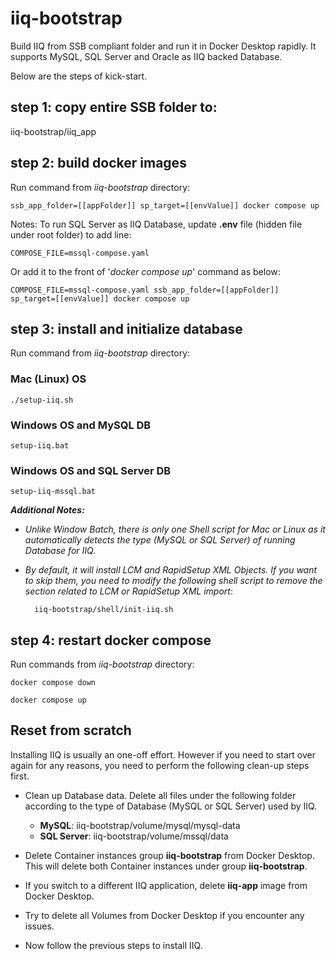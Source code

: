 # iiq-bootstrap
Build IIQ from SSB compliant folder and run it in Docker Desktop rapidly. It supports MySQL, SQL Server and Oracle as IIQ backed Database.

Below are the steps of kick-start.

## step 1: copy entire SSB folder to:
iiq-bootstrap/iiq_app
## step 2: build docker images
Run command from *iiq-bootstrap* directory:

`ssb_app_folder=[[appFolder]] sp_target=[[envValue]] docker compose up`

Notes: To run SQL Server as IIQ Database, update **.env** file (hidden file under root folder) to add line:

`COMPOSE_FILE=mssql-compose.yaml`

Or add it to the front of '*docker compose up*' command as below:

`COMPOSE_FILE=mssql-compose.yaml ssb_app_folder=[[appFolder]] sp_target=[[envValue]] docker compose up`

## step 3: install and initialize database
Run command from *iiq-bootstrap* directory:
### Mac (Linux) OS
`./setup-iiq.sh `

### Windows OS and MySQL DB
`setup-iiq.bat`
### Windows OS and SQL Server DB
`setup-iiq-mssql.bat`

***Additional Notes:*** 
- *Unlike Window Batch, there is only one Shell script for Mac or Linux as it automatically detects the type (MySQL or SQL Server) of running Database for IIQ.*
- *By default, it will install LCM and RapidSetup XML Objects. If you want to skip them, you need to modify the following shell script to remove the section related to LCM or RapidSetup XML import*:
  
		iiq-bootstrap/shell/init-iiq.sh

## step 4: restart docker compose
Run commands from *iiq-bootstrap* directory:

`docker compose down`

`docker compose up`

## Reset from scratch
Installing IIQ is usually an one-off effort. However if you need to start over again for any reasons, you need to perform the following clean-up steps first.

- Clean up Database data. Delete all files under the following folder according to the type of Database (MySQL or SQL Server) used by IIQ.
	
	- **MySQL**: iiq-bootstrap/volume/mysql/mysql-data 
	- **SQL Server**: iiq-bootstrap/volume/mssql/data

- Delete Container instances group **iiq-bootstrap** from Docker Desktop. This will delete both Container instances under group **iiq-bootstrap**.
- If you switch to a different IIQ application, delete **iiq-app** image from Docker Desktop.
- Try to delete all Volumes from Docker Desktop if you encounter any issues.
- Now follow the previous steps to install IIQ.
